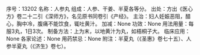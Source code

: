 序号：13202
名称：人参丸
组成：人参、干姜、半夏各等分。
出处：方出《医心方》卷二十二引《深师方》，名见原书同卷引《产经》。
主治：妇人妊娠恶阻，醋心，胸中冷，腹痛不能饮食，辄吐黄汁。
加减：None
功效：None
用法用量：每服3丸，1日3次。
制备方法：上为末，以地黄汁为丸，如梧桐子大。
临床应用：None
各家论述：None
用药禁忌：None
附注：半夏丸（《圣惠》卷七十五）、人参半夏丸（《济生》卷七）。
